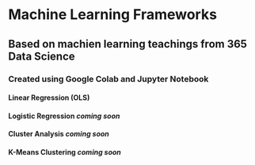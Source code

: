 # Machine Learning Frameworks
## Based on machien learning teachings from 365 Data Science
### Created using Google Colab and Jupyter Notebook

#### Linear Regression (OLS)
#### Logistic Regression *coming soon*
#### Cluster Analysis *coming soon*
#### K-Means Clustering *coming soon*
